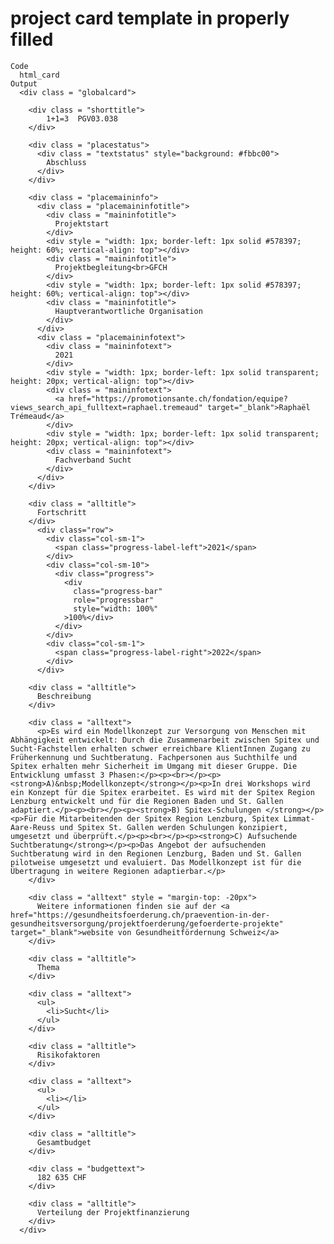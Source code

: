 # project card template in properly filled

    Code
      html_card
    Output
      <div class = "globalcard">
      
        <div class = "shorttitle">
            1+1=3  PGV03.038
        </div>
      
        <div class = "placestatus">
          <div class = "textstatus" style="background: #fbbc00">
            Abschluss
          </div>
        </div>
      
        <div class = "placemaininfo">
          <div class = "placemaininfotitle">
            <div class = "maininfotitle">
              Projektstart
            </div>
            <div style = "width: 1px; border-left: 1px solid #578397; height: 60%; vertical-align: top"></div>
            <div class = "maininfotitle">
              Projektbegleitung<br>GFCH
            </div>
            <div style = "width: 1px; border-left: 1px solid #578397; height: 60%; vertical-align: top"></div>
            <div class = "maininfotitle">
              Hauptverantwortliche Organisation
            </div>
          </div>
          <div class = "placemaininfotext">
            <div class = "maininfotext">
              2021
            </div>
            <div style = "width: 1px; border-left: 1px solid transparent; height: 20px; vertical-align: top"></div>
            <div class = "maininfotext">
              <a href="https://promotionsante.ch/fondation/equipe?views_search_api_fulltext=raphael.tremeaud" target="_blank">Raphaël Trémeaud</a>
            </div>
            <div style = "width: 1px; border-left: 1px solid transparent; height: 20px; vertical-align: top"></div>
            <div class = "maininfotext">
              Fachverband Sucht
            </div>
          </div>
        </div>
      
        <div class = "alltitle">
          Fortschritt
        </div>
          <div class="row">
            <div class="col-sm-1">
              <span class="progress-label-left">2021</span>
            </div>
            <div class="col-sm-10">
              <div class="progress">
                <div
                  class="progress-bar"
                  role="progressbar"
                  style="width: 100%"
                >100%</div>
              </div>
            </div>
            <div class="col-sm-1">
              <span class="progress-label-right">2022</span>
            </div>
          </div>
      
        <div class = "alltitle">
          Beschreibung
        </div>
      
        <div class = "alltext">
          <p>Es wird ein Modellkonzept zur Versorgung von Menschen mit Abhängigkeit entwickelt: Durch die Zusammenarbeit zwischen Spitex und Sucht-Fachstellen erhalten schwer erreichbare KlientInnen Zugang zu Früherkennung und Suchtberatung. Fachpersonen aus Suchthilfe und Spitex erhalten mehr Sicherheit im Umgang mit dieser Gruppe. Die Entwicklung umfasst 3 Phasen:</p><p><br></p><p><strong>A)&nbsp;Modellkonzept</strong></p><p>In drei Workshops wird ein Konzept für die Spitex erarbeitet. Es wird mit der Spitex Region Lenzburg entwickelt und für die Regionen Baden und St. Gallen adaptiert.</p><p><br></p><p><strong>B) Spitex-Schulungen </strong></p><p>Für die Mitarbeitenden der Spitex Region Lenzburg, Spitex Limmat-Aare-Reuss und Spitex St. Gallen werden Schulungen konzipiert, umgesetzt und überprüft.</p><p><br></p><p><strong>C) Aufsuchende Suchtberatung</strong></p><p>Das Angebot der aufsuchenden Suchtberatung wird in den Regionen Lenzburg, Baden und St. Gallen pilotweise umgesetzt und evaluiert. Das Modellkonzept ist für die Übertragung in weitere Regionen adaptierbar.</p>
        </div>
      
        <div class = "alltext" style = "margin-top: -20px">
          Weitere informationen finden sie auf der <a href="https://gesundheitsfoerderung.ch/praevention-in-der-gesundheitsversorgung/projektfoerderung/gefoerderte-projekte" target="_blank">website von Gesundheitfördernung Schweiz</a>
        </div>
      
        <div class = "alltitle">
          Thema
        </div>
      
        <div class = "alltext">
          <ul>
            <li>Sucht</li>
          </ul>
        </div>
      
        <div class = "alltitle">
          Risikofaktoren
        </div>
      
        <div class = "alltext">
          <ul>
            <li></li>
          </ul>
        </div>
      
        <div class = "alltitle">
          Gesamtbudget
        </div>
      
        <div class = "budgettext">
          182 635 CHF
        </div>
      
        <div class = "alltitle">
          Verteilung der Projektfinanzierung
        </div>
      </div>
      

